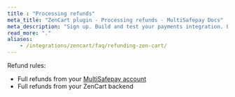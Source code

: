 ```yaml
---
title : "Processing refunds"
meta_title: "ZenCart plugin - Processing refunds - MultiSafepay Docs"
meta_description: "Sign up. Build and test your payments integration. Explore our products and services. Use our API Reference, SDKs, and wrappers. Get support."
read_more: "."
aliases: 
    - /integrations/zencart/faq/refunding-zen-cart/
---
```

Refund rules:

- Full refunds from your [MultiSafepay account](/account/multisafepay-account/processing-refunds/) 
- Full refunds from your ZenCart backend 

